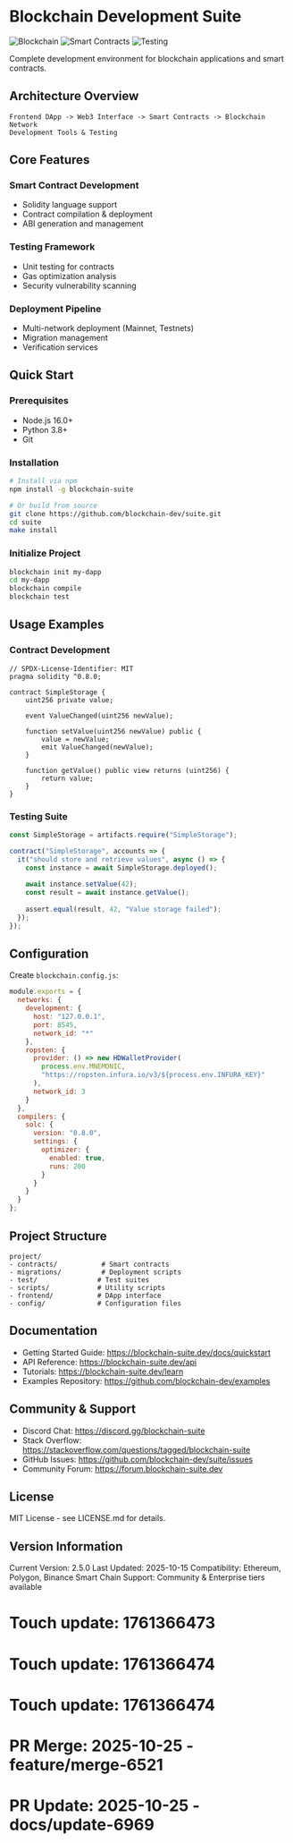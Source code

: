 # Blockchain Development Suite

![Blockchain](https://img.shields.io/badge/Blockchain-Ethereum-blue)
![Smart Contracts](https://img.shields.io/badge/Smart_Contracts-Solidity-orange)
![Testing](https://img.shields.io/badge/Testing-Truffle-green)

Complete development environment for blockchain applications and smart contracts.

## Architecture Overview

```
Frontend DApp -> Web3 Interface -> Smart Contracts -> Blockchain Network
Development Tools & Testing
```

## Core Features

### Smart Contract Development
- Solidity language support
- Contract compilation & deployment
- ABI generation and management

### Testing Framework
- Unit testing for contracts
- Gas optimization analysis
- Security vulnerability scanning

### Deployment Pipeline
- Multi-network deployment (Mainnet, Testnets)
- Migration management
- Verification services

## Quick Start

### Prerequisites
- Node.js 16.0+
- Python 3.8+
- Git

### Installation

```bash
# Install via npm
npm install -g blockchain-suite

# Or build from source
git clone https://github.com/blockchain-dev/suite.git
cd suite
make install
```

### Initialize Project

```bash
blockchain init my-dapp
cd my-dapp
blockchain compile
blockchain test
```

## Usage Examples

### Contract Development

```solidity
// SPDX-License-Identifier: MIT
pragma solidity ^0.8.0;

contract SimpleStorage {
    uint256 private value;
    
    event ValueChanged(uint256 newValue);
    
    function setValue(uint256 newValue) public {
        value = newValue;
        emit ValueChanged(newValue);
    }
    
    function getValue() public view returns (uint256) {
        return value;
    }
}
```

### Testing Suite

```javascript
const SimpleStorage = artifacts.require("SimpleStorage");

contract("SimpleStorage", accounts => {
  it("should store and retrieve values", async () => {
    const instance = await SimpleStorage.deployed();
    
    await instance.setValue(42);
    const result = await instance.getValue();
    
    assert.equal(result, 42, "Value storage failed");
  });
});
```

## Configuration

Create `blockchain.config.js`:

```javascript
module.exports = {
  networks: {
    development: {
      host: "127.0.0.1",
      port: 8545,
      network_id: "*"
    },
    ropsten: {
      provider: () => new HDWalletProvider(
        process.env.MNEMONIC,
        "https://ropsten.infura.io/v3/${process.env.INFURA_KEY}"
      ),
      network_id: 3
    }
  },
  compilers: {
    solc: {
      version: "0.8.0",
      settings: {
        optimizer: {
          enabled: true,
          runs: 200
        }
      }
    }
  }
};
```

## Project Structure

```
project/
- contracts/           # Smart contracts
- migrations/          # Deployment scripts
- test/               # Test suites
- scripts/            # Utility scripts
- frontend/           # DApp interface
- config/             # Configuration files
```

## Documentation

- Getting Started Guide: https://blockchain-suite.dev/docs/quickstart
- API Reference: https://blockchain-suite.dev/api
- Tutorials: https://blockchain-suite.dev/learn
- Examples Repository: https://github.com/blockchain-dev/examples

## Community & Support

- Discord Chat: https://discord.gg/blockchain-suite
- Stack Overflow: https://stackoverflow.com/questions/tagged/blockchain-suite
- GitHub Issues: https://github.com/blockchain-dev/suite/issues
- Community Forum: https://forum.blockchain-suite.dev

## License

MIT License - see LICENSE.md for details.

## Version Information

Current Version: 2.5.0
Last Updated: 2025-10-15
Compatibility: Ethereum, Polygon, Binance Smart Chain
Support: Community & Enterprise tiers available

# Touch update: 1761366473

# Touch update: 1761366474

# Touch update: 1761366474

# PR Merge: 2025-10-25 - feature/merge-6521

# PR Update: 2025-10-25 - docs/update-6969
